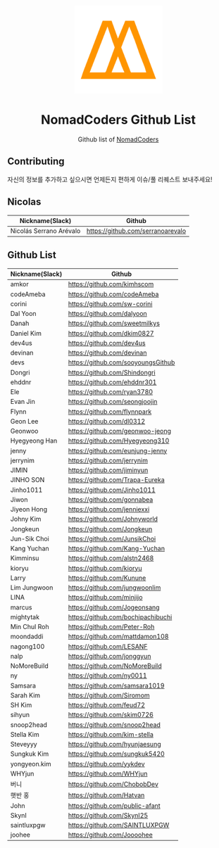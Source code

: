 <div align="center">
  <a href="https://academy.nomadcoders.co" alt="NomadCoders Academy">
    <img src="./images/NomadCoders.png" width="200" height="200">
  </a>

# NomadCoders Github List

Github list of [NomadCoders](https://academy.nomadcoders.co)

</div>

## Contributing

자신의 정보를 추가하고 싶으시면 언제든지 편하게 이슈/풀 리퀘스트 보내주세요!

## Nicolas

| Nickname(Slack)         | Github                            |
| ----------------------- | --------------------------------- |
| Nicolás Serrano Arévalo | https://github.com/serranoarevalo |

## Github List

| Nickname(Slack) | Github                             |
| --------------- | ---------------------------------- |
| amkor           | https://github.com/kimhscom        |
| codeAmeba       | https://github.com/codeAmeba       |
| corini          | https://github.com/sw-corini       |
| Dal Yoon        | https://github.com/dalyoon         |
| Danah           | https://github.com/sweetmilkys     |
| Daniel Kim      | https://github.com/dkim0827        |
| dev4us          | https://github.com/dev4us          |
| devinan         | https://github.com/devinan         |
| devs            | https://github.com/sooyoungsGithub |
| Dongri          | https://github.com/Shindongri      |
| ehddnr          | https://github.com/ehddnr301       |
| Ele             | https://github.com/ryan3780        |
| Evan Jin        | https://github.com/seongjoojin     |
| Flynn           | https://github.com/flynnpark       |
| Geon Lee        | https://github.com/dl0312          |
| Geonwoo         | https://github.com/geonwoo-jeong   |
| Hyegyeong Han   | https://github.com/Hyegyeong310    |
| jenny           | https://github.com/eunjung-jenny   |
| jerrynim        | https://github.com/jerrynim        |
| JIMIN           | https://github.com/jiminyun        |
| JINHO SON       | https://github.com/Trapa-Eureka    |
| Jinho1011       | https://github.com/Jinho1011       |
| Jiwon           | https://github.com/gonnabea        |
| Jiyeon Hong     | https://github.com/jenniexxi       |
| Johny Kim       | https://github.com/Johnyworld      |
| Jongkeun        | https://github.com/Jongkeun        |
| Jun-Sik Choi    | https://github.com/JunsikChoi      |
| Kang Yuchan     | https://github.com/Kang-Yuchan     |
| Kimminsu        | https://github.com/alstn2468       |
| kioryu          | https://github.com/kioryu          |
| Larry           | https://github.com/Kunune          |
| Lim Jungwoon    | https://github.com/jungwoonlim     |
| LINA            | https://github.com/minjijo         |
| marcus          | https://github.com/Jogeonsang      |
| mightytak       | https://github.com/bochipachibuchi |
| Min Chul Roh    | https://github.com/Peter-Roh       |
| moondaddi       | https://github.com/mattdamon108    |
| nagong100       | https://github.com/LESANF          |
| nalp            | https://github.com/jonggyun        |
| NoMoreBuild     | https://github.com/NoMoreBuild     |
| ny              | https://github.com/ny0011          |
| Samsara         | https://github.com/samsara1019     |
| Sarah Kim       | https://github.com/Siromom         |
| SH Kim          | https://github.com/feud72          |
| sihyun          | https://github.com/skim0726        |
| snoop2head      | https://github.com/snoop2head      |
| Stella Kim      | https://github.com/kim-stella      |
| Steveyyy        | https://github.com/hyunjaesung     |
| Sungkuk Kim     | https://github.com/sungkuk5420     |
| yongyeon.kim    | https://github.com/yykdev          |
| WHYjun          | https://github.com/WHYjun          |
| 버니             | https://github.com/ChobobDev       |
| 햇반 홍          | https://github.com/Hatvan          |
| John            | https://github.com/public-afant    |
| SkynI           | https://github.com/SkynI25         |
| saintluxpgw     | https://github.com/SAINTLUXPGW     |
| joohee          | https://github.com/Joooohee        |
